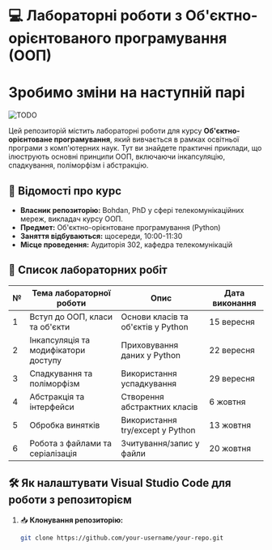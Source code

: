 # 💻 Лабораторні роботи з Об'єктно-орієнтованого програмування (ООП)

# Зробимо зміни на наступній парі

![TODO]()

Цей репозиторій містить лабораторні роботи для курсу **Об'єктно-орієнтоване програмування**, який вивчається в рамках освітньої програми з комп'ютерних наук. Тут ви знайдете практичні приклади, що ілюструють основні принципи ООП, включаючи інкапсуляцію, спадкування, поліморфізм і абстракцію.

## 🔖 Відомості про курс

- **Власник репозиторію:** Bohdan, PhD у сфері телекомунікаційних мереж, викладач курсу ООП.
- **Предмет:** Об'єктно-орієнтоване програмування (Python)
- **Заняття відбуваються:** щосереди, 10:00-11:30
- **Місце проведення:** Аудиторія 302, кафедра телекомунікацій

## 🧪 Список лабораторних робіт

| № | Тема лабораторної роботи                     | Опис                               | Дата виконання |
|---|----------------------------------------------|------------------------------------|----------------|
| 1 | Вступ до ООП, класи та об'єкти                | Основи класів та об'єктів у Python | 15 вересня     |
| 2 | Інкапсуляція та модифікатори доступу          | Приховування даних у Python        | 22 вересня     |
| 3 | Спадкування та поліморфізм                   | Використання успадкування          | 29 вересня     |
| 4 | Абстракція та інтерфейси                     | Створення абстрактних класів       | 6 жовтня       |
| 5 | Обробка винятків                             | Використання try/except у Python   | 13 жовтня      |
| 6 | Робота з файлами та серіалізація              | Зчитування/запис у файли           | 20 жовтня      |

## 🛠 Як налаштувати Visual Studio Code для роботи з репозиторієм

1. 📥 **Клонування репозиторію:**
   ```bash
   git clone https://github.com/your-username/your-repo.git
